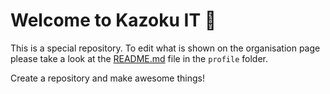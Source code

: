 # Welcome to Kazoku IT 🚀
 This is a special repository. To edit what is shown on the organisation page please take a look at the [README.md](https://github.com/kazokuit/.github/blob/main/profile/README.md) file in the `profile` folder. 
 
 Create a repository and make awesome things!
